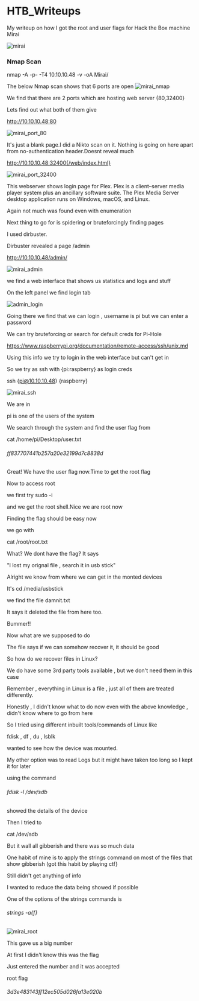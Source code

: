 # HTB_Writeups
My writeup on how I got the root and user flags for Hack the Box machine Mirai

![mirai](https://user-images.githubusercontent.com/29353729/89324290-b05bac80-d6a4-11ea-9a23-21cac4824ff8.png)

### Nmap Scan

nmap -A -p- -T4 10.10.10.48 -v -oA Mirai/

The below Nmap scan shows that 6 ports are open
![mirai_nmap](https://user-images.githubusercontent.com/29353729/89279576-2b04d780-d665-11ea-8e83-8aa0ca071313.jpg)

We find that there are 2 ports which are hosting web server {80,32400}

Lets find out what both of them give

http://10.10.10.48:80

![mirai_port_80](https://user-images.githubusercontent.com/29353729/89280975-00b41980-d667-11ea-8771-41a249ba0b7d.png)


It's just a blank page.I did a Nikto scan on it. Nothing is going on here apart from no-authentication header.Doesnt reveal much 

http://10.10.10.48:32400{/web/index.html}

![mirai_port_32400](https://user-images.githubusercontent.com/29353729/89281008-0d387200-d667-11ea-9c21-ce9d2ad748b3.png)

This webserver shows login page for Plex. Plex is a client–server media player system plus an ancillary software suite. The Plex Media Server desktop application runs on Windows, macOS, and Linux.

Again not much was found even with enumeration

Next thing to go for is spidering or bruteforcingly finding pages

I used dirbuster.

Dirbuster revealed a page /admin

http://10.10.10.48/admin/

![mirai_admin](https://user-images.githubusercontent.com/29353729/89321847-10e8ea80-d6a1-11ea-9da2-533f7838b49c.png)

we find a web interface that shows us statistics and logs and stuff

On the left panel we find login tab

![admin_login](https://user-images.githubusercontent.com/29353729/89322057-54435900-d6a1-11ea-8ba8-795376f51450.png)

Going there we find that we can login , username is pi but we can enter a password

We can try bruteforcing or search for default creds for Pi-Hole

https://www.raspberrypi.org/documentation/remote-access/ssh/unix.md


Using this info we try to login in the web interface but can't get in

So we try as ssh with {pi:raspberry} as login creds

ssh {pi@10.10.10.48}
{raspberry}

![mirai_ssh](https://user-images.githubusercontent.com/29353729/89322173-7dfc8000-d6a1-11ea-89f7-06c3649e54ea.png)

We are in

pi is one of the users of the system

We search through the system and find the user flag from

cat /home/pi/Desktop/user.txt
###### ff837707441b257a20e32199d7c8838d

Great! We have the user flag now.Time to get the root flag

Now to access root

we first try sudo -i

and we get the root shell.Nice we are root now

Finding the flag should be easy now

we go with 

cat /root/root.txt

What? We dont have the flag? It says

"I lost my orignal file , search it in usb stick"

Alright we know from where we can get in the monted devices

It's 
cd /media/usbstick

we find the file damnit.txt

It says it deleted the file from here too.

Bummer!!

Now what are we supposed to do

The file says if we can somehow recover it, it should be good

So how do we recover files in Linux?

We do have some 3rd party tools available , but we don't need them in this case

Remember , everything in Linux is a file , just all of them are treated differently.

Honestly , I didn't know what to do now even with the above knowledge , didn't know where to go from here

So I tried using different inbuilt tools/commands of Linux like

fdisk , df , du , lsblk

wanted to see how the device was mounted.

My other option was to read Logs but it might have taken too long so I kept it for later

using the command 

###### fdisk -l /dev/sdb

showed the details of the device

Then I tried to 

cat /dev/sdb

But it wall all gibberish and there was so much data

One habit of mine is to apply the strings command on most of the files that show gibberish (got this habit by playing ctf}

Still didn't get anything of info

I wanted to reduce the data being showed if possible

One of the options of the strings commands is 
###### strings -a{f}

![mirai_root](https://user-images.githubusercontent.com/29353729/89323908-0da32e00-d6a4-11ea-9e7e-efe2b98e6f5d.png)

This gave us a big number

At first I didn't know this was the flag

Just entered the number and it was accepted

root flag
###### 3d3e483143ff12ec505d026fa13e020b
